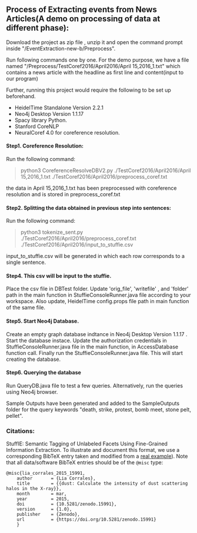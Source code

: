 ## Process of Extracting events from News Articles(A demo on processing of data at different phase):

Download the project as zip file , unzip it and open the command prompt inside "/EventExtraction-new-b/Preprocess". 

Run following commands one by one.
For the demo purpose, we have a file named "/Preprocess/TestCoref2016/April2016/April 15,2016_1.txt" which contains a news article with the headline as first line and content(input to our program)

Further, running this project would require the following to be set up beforehand. 
 - HeidelTime Standalone Version 2.2.1 
 - Neo4j Desktop Version 1.1.17
 - Spacy library Python.
 - Stanford CoreNLP
 - NeuralCoref 4.0 for coreference resolution. 

#### Step1. Coreference Resolution:
Run the following command:
>python3 CoreferenceResolveDBV2.py  ./TestCoref2016/April2016/April 15,2016_1.txt  ./TestCoref2016/April2016/preprocess_coref.txt

the data in April 15,2016_1.txt has been preprocessed with coreference resolution and is stored in preprocess_coref.txt

#### Step2. Splitting the data obtained in previous step into sentences:
Run the following command:
> python3 tokenize_sent.py ./TestCoref2016/April2016/preprocess_coref.txt ./TestCoref2016/April2016/input_to_stuffie.csv

input_to_stuffie.csv will be generated in which each row corresponds to a single sentence.

#### Step4. This csv will be input to the stuffie.
Place the csv file in DBTest folder. Update 'orig_file', 'writefile' , and 'folder' path in the main function in StuffieConsoleRunner.java file according to your workspace. Also update, HeidelTime config.props file path in main function of the same file.

#### Step5. Start Neo4j Database.
Create an empty graph database indtance  in Neo4j Desktop Version 1.1.17 . Start the database instace. Update the authorization credentials in StuffieConsoleRunner.java file in the main function, in AccessDatabase function call. 
Finally run the StuffieConsoleRunner.java file. This will start creating the database.

#### Step6. Querying the database
Run QueryDB.java file to test a few queries. Alternatively, run the queries using Neo4j browser.

Sample Outputs have been generated and added to the SampleOutputs folder for the query keywords "death, strike, protest, bomb meet, stone pelt, pellet". 

### Citations:
StuffIE: Semantic Tagging of Unlabeled Facets Using Fine-Grained Information Extraction. 
  To illustrate and document this format, we use a corresponding BibTeX entry taken and modified from a [real example](https://doi.org/10.5281/zenodo.15991)). Note that all data/software BibTeX entries should be of the `@misc` type: 

    @misc{lia_corrales_2015_15991,
        author       = {Lia Corrales},
        title        = {{dust: Calculate the intensity of dust scattering halos in the X-ray}},
        month        = mar,
        year         = 2015,
        doi          = {10.5281/zenodo.15991},
        version      = {1.0},
        publisher    = {Zenodo},
        url          = {https://doi.org/10.5281/zenodo.15991}
        }

